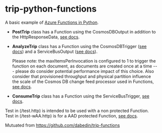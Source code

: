 # trip-python-functions

A basic example of [Azure Functions in Python](https://docs.microsoft.com/en-us/azure/azure-functions/functions-reference-python?tabs=azurecli-linux%2Capplication-level).
* **PostTrip** class has a Function using the CosmosDBOutput in addition to the HttpResponseData, [see docs](https://docs.microsoft.com/en-us/azure/azure-functions/functions-bindings-cosmosdb-v2-output?tabs=python).
* **AnalyzeTrip** class has a Function using the CosmosDBTrigger ([see docs](https://docs.microsoft.com/en-us/azure/azure-functions/functions-bindings-cosmosdb-v2-trigger?tabs=in-process%2Cfunctionsv2&pivots=programming-language-python)) and a ServiceBusOutput ([see docs](https://docs.microsoft.com/en-us/azure/azure-functions/functions-bindings-service-bus-output?tabs=in-process%2Cextensionv5&pivots=programming-language-python)).

    Please note: the maxItemsPerInvocation is configured to 1 to trigger the function on each document, as documents are created once at a time --- please do consider potential performance impact of this choice.
    Also consider that provisioned throughput and physical partition influence the scale of the Cosmos DB change feed processor used in Functions, [see docs](https://docs.microsoft.com/en-us/azure/cosmos-db/sql/change-feed-processor#components-of-the-change-feed-processor).

* **ConsumeTrip** class has a Function using the ServiceBusTrigger, [see docs](https://docs.microsoft.com/en-us/azure/azure-functions/functions-bindings-service-bus-trigger?tabs=in-process%2Cextensionv5&pivots=programming-language-python).

Test in (/test.http) is intended to be used with a non protected Function.
Test in (/test-wAA.http) is for a AAD protected Function, [see docs](https://docs.microsoft.com/en-us/azure/app-service/configure-authentication-provider-aad?toc=%2Fazure%2Fazure-functions%2Ftoc.json).

Mutuated from https://github.com/dabedin/trip-functions
